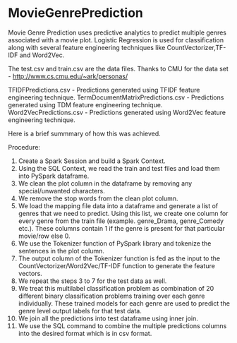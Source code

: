 # MovieGenrePrediction

Movie Genre Prediction uses predictive analytics to predict multiple genres associated with a movie plot. 
Logistic Regression is used for classification along with several feature engineering techniques like CountVectorizer,TF-IDF and Word2Vec.

The test.csv and train.csv are the data files. Thanks to CMU for the data set - http://www.cs.cmu.edu/~ark/personas/

TFIDFPredictions.csv - Predictions generated using TFIDF feature engineering technique.
TermDocumentMatrixPredictions.csv - Predictions generated using TDM feature engineering technique.
Word2VecPredictions.csv - Predictions generated using Word2Vec feature engineering technique.

Here is a brief summmary of how this was achieved.

Procedure:

1.	Create a Spark Session and build a Spark Context. 
2.	Using the SQL Context, we read the train and test files and load them into PySpark dataframe.
3.	We clean the plot column in the dataframe by removing any special/unwanted characters. 
4.	We remove the stop words from the clean plot column. 
5.	We load the mapping file data into a dataframe and generate a list of genres that we need to predict. Using this list, we create one column for every genre from the train file (example. genre_Drama, genre_Comedy etc.). These columns contain 1 if the genre is present for that particular movie/row else 0. 
6.	We use the Tokenizer function of PySpark library and tokenize the sentences in the plot column. 
7.	The output column of the Tokenizer function is fed as the input to the CountVectorizer/Word2Vec/TF-IDF function to generate the feature vectors.
8.	We repeat the steps 3 to 7 for the test data as well. 
9.	We treat this multilabel classification problem as combination of 20 different binary classification problems training over each genre individually. These trained models for each genre are used to predict the genre level output labels for that test data. 
10.	We join all the predictions into test dataframe using inner join. 
11.	We use the SQL command to combine the multiple predictions columns into the desired format which is in csv format. 
